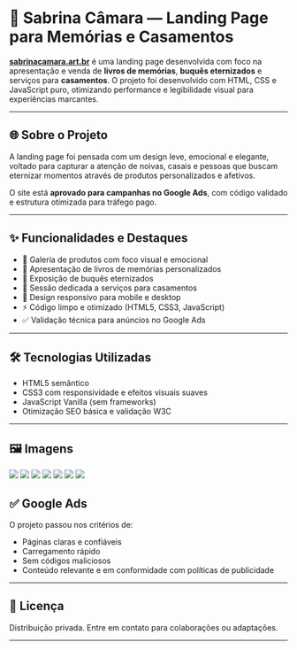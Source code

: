 # 💐 Sabrina Câmara — Landing Page para Memórias e Casamentos

**[sabrinacamara.art.br](https://sabrinacamara.art.br)** é uma landing page desenvolvida com foco na apresentação e venda de **livros de memórias**, **buquês eternizados** e serviços para **casamentos**. O projeto foi desenvolvido com HTML, CSS e JavaScript puro, otimizando performance e legibilidade visual para experiências marcantes.

---

## 🌐 Sobre o Projeto

A landing page foi pensada com um design leve, emocional e elegante, voltado para capturar a atenção de noivas, casais e pessoas que buscam eternizar momentos através de produtos personalizados e afetivos.

O site está **aprovado para campanhas no Google Ads**, com código validado e estrutura otimizada para tráfego pago.

---

## ✨ Funcionalidades e Destaques

- 📸 Galeria de produtos com foco visual e emocional
- 📖 Apresentação de livros de memórias personalizados
- 💐 Exposição de buquês eternizados
- 💍 Sessão dedicada a serviços para casamentos
- 📱 Design responsivo para mobile e desktop
- ⚡ Código limpo e otimizado (HTML5, CSS3, JavaScript)
- ✅ Validação técnica para anúncios no Google Ads

---

## 🛠️ Tecnologias Utilizadas

- HTML5 semântico
- CSS3 com responsividade e efeitos visuais suaves
- JavaScript Vanilla (sem frameworks)
- Otimização SEO básica e validação W3C

---

## 🖼️ Imagens



<img src="https://i.imgur.com/otvzjiI.png">
<img src="https://i.imgur.com/uWWgi3t.png">
<img src="https://i.imgur.com/6yGmqM1.png">
<img src="https://i.imgur.com/M89bjCM.png">
<img src="https://i.imgur.com/ICZQXEN.png">
<img src="https://i.imgur.com/8wPnoK5.png">
<img src="https://i.imgur.com/Rv93Len.png">

## ✅ Google Ads

O projeto passou nos critérios de:

- Páginas claras e confiáveis
- Carregamento rápido
- Sem códigos maliciosos
- Conteúdo relevante e em conformidade com políticas de publicidade

---

## 📄 Licença

Distribuição privada. Entre em contato para colaborações ou adaptações.

---
